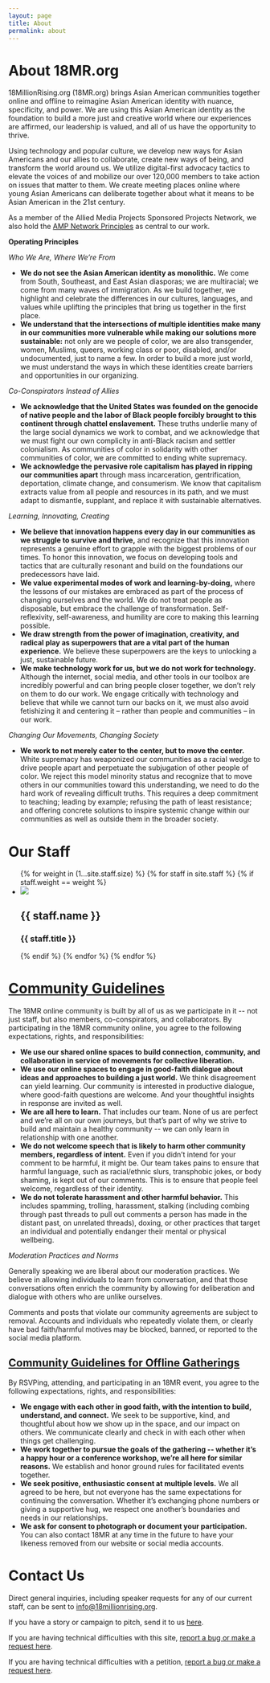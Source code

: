 ```yaml
---
layout: page
title: About
permalink: about
---
```

# About 18MR.org

18MillionRising.org (18MR.org) brings Asian American communities together online and offline to reimagine Asian American identity with nuance, specificity, and power. We are using this Asian American identity as the foundation to build a more just and creative world where our experiences are affirmed, our leadership is valued, and all of us have the opportunity to thrive.

Using technology and popular culture, we develop new ways for Asian Americans and our allies to collaborate, create new ways of being, and transform the world around us. We utilize digital-first advocacy tactics to elevate the voices of and mobilize our over 120,000 members to take action on issues that matter to them. We create meeting places online where young Asian Americans can deliberate together about what it means to be Asian American in the 21st century.


As a member of the Allied Media Projects Sponsored Projects Network, we also hold the [AMP Network Principles](https://www.alliedmedia.org/about/network-principles) as central to our work.

__Operating Principles__

_Who We Are, Where We’re From_

- __We do not see the Asian American identity as monolithic.__ We come from South, Southeast, and East Asian diasporas; we are multiracial; we come from many waves of immigration. As we build together, we highlight and celebrate the differences in our cultures, languages, and values while uplifting the principles that bring us together in the first place.
- __We understand that the intersections of multiple identities make many in our communities more vulnerable while making our solutions more sustainable:__ not only are we people of color, we are also transgender, women, Muslims, queers, working class or poor, disabled, and/or undocumented, just to name a few. In order to build a more just world, we must understand the ways in which these identities create barriers and opportunities in our organizing.

_Co-Conspirators Instead of Allies_

- __We acknowledge that the United States was founded on the genocide of native people and the labor of Black people forcibly brought to this continent through chattel enslavement.__ These truths underlie many of the large social dynamics we work to combat, and we acknowledge that we must fight our own complicity in anti-Black racism and settler colonialism. As communities of color in solidarity with other communities of color, we are committed to ending white supremacy.
- __We acknowledge the pervasive role capitalism has played in ripping our communities apart__ through mass incarceration, gentrification, deportation, climate change, and consumerism. We know that capitalism extracts value from all people and resources in its path, and we must adapt to dismantle, supplant, and replace it with sustainable alternatives.

_Learning, Innovating, Creating_

- __We believe that innovation happens every day in our communities as we struggle to survive and thrive,__ and recognize that this innovation represents a genuine effort to grapple with the biggest problems of our times. To honor this innovation, we focus on developing tools and tactics that are culturally resonant and build on the foundations our predecessors have laid.
- __We value experimental modes of work and learning-by-doing,__ where the lessons of our mistakes are embraced as part of the process of changing ourselves and the world. We do not treat people as disposable, but embrace the challenge of transformation. Self-reflexivity, self-awareness, and humility are core to making this learning possible.
- __We draw strength from the power of imagination, creativity, and radical play as superpowers that are a vital part of the human experience.__ We believe these superpowers are the keys to unlocking a just, sustainable future.
- __We make technology work for us, but we do not work for technology.__ Although the internet, social media, and other tools in our toolbox are incredibly powerful and can bring people closer together, we don’t rely on them to do our work. We engage critically with technology and believe that while we cannot turn our backs on it, we must also avoid fetishizing it and centering it – rather than people and communities – in our work.

_Changing Our Movements, Changing Society_

- __We work to not merely cater to the center, but to move the center.__ White supremacy has weaponized our communities as a racial wedge to drive people apart and perpetuate the subjugation of other people of color. We reject this model minority status and recognize that to move others in our communities toward this understanding, we need to do the hard work of revealing difficult truths. This requires a deep commitment to teaching; leading by example; refusing the path of least resistance; and offering concrete solutions to inspire systemic change within our communities as well as outside them in the broader society.

<h1 id="staff">Our Staff</h1>

<ul class="rig">
{% for weight in (1...site.staff.size) %}
{% for staff in site.staff %}
{% if staff.weight == weight %}
	<li>
		<img src="{{ staff.photo }}">
		<h2>{{ staff.name }}</h2>
		<h3>{{ staff.title }}</h3>
	</li>
{% endif %}
{% endfor %}
{% endfor %}
</ul>

# [Community Guidelines](#guidelines)

The 18MR online community is built by all of us as we participate in it -- not just staff, but also members, co-conspirators, and collaborators. By participating in the 18MR community online, you agree to the following expectations, rights, and responsibilities:

- __We use our shared online spaces to build connection, community, and collaboration in service of movements for collective liberation.__
- __We use our online spaces to engage in good-faith dialogue about ideas and approaches to building a just world.__ We think disagreement can yield learning. Our community is interested in productive dialogue, where good-faith questions are welcome. And your thoughtful insights in response are invited as well.
- __We are all here to learn.__ That includes our team. None of us are perfect and we’re all on our own journeys, but that’s part of why we strive to build and maintain a healthy community -- we can only learn in relationship with one another.
- __We do not welcome speech that is likely to harm other community members, regardless of intent.__ Even if you didn’t intend for your comment to be harmful, it might be. Our team takes pains to ensure that harmful language, such as racial/ethnic slurs, transphobic jokes, or body shaming, is kept out of our comments. This is to ensure that people feel welcome, regardless of their identity.
- __We do not tolerate harassment and other harmful behavior.__ This includes spamming, trolling, harassment, stalking (including combing through past threads to pull out comments a person has made in the distant past, on unrelated threads), doxing, or other practices that target an individual and potentially endanger their mental or physical wellbeing.

_Moderation Practices and Norms_

Generally speaking we are liberal about our moderation practices. We believe in allowing individuals to learn from conversation, and that those conversations often enrich the community by allowing for deliberation and dialogue with others who are unlike ourselves.

Comments and posts that violate our community agreements are subject to removal. Accounts and individuals who repeatedly violate them, or clearly have bad faith/harmful motives may be blocked, banned, or reported to the social media platform.

## [Community Guidelines for Offline Gatherings](#offline)

By RSVPing, attending, and participating in an 18MR event, you agree to the following expectations, rights, and responsibilities:

- __We engage with each other in good faith, with the intention to build, understand, and connect.__ We seek to be supportive, kind, and thoughtful about how we show up in the space, and our impact on others. We communicate clearly and check in with each other when things get challenging.
- __We work together to pursue the goals of the gathering -- whether it’s a happy hour or a conference workshop, we’re all here for similar reasons.__ We establish and honor ground rules for facilitated events together.
- __We seek positive, enthusiastic consent at multiple levels.__ We all agreed to be here, but not everyone has the same expectations for continuing the conversation. Whether it’s exchanging phone numbers or giving a supportive hug, we respect one another’s boundaries and needs in our relationships.
- __We ask for consent to photograph or document your participation.__ You can also contact 18MR at any time in the future to have your likeness removed from our website or social media accounts.

<h1 id="contact">Contact Us</h1>

Direct general inquiries, including speaker requests for any of our current staff, can be sent to [info@18millionrising.org](mailto:info@18millionrising.org).

If you have a story or campaign to pitch, send it to us [here](http://www.18millionrising.org/pitch).

If you are having technical difficulties with this site, [report a bug or make a request here](https://github.com/18mr/18mr/issues).

If you are having technical difficulties with a petition, [report a bug or make a request here](https://github.com/18mr/action/issues).